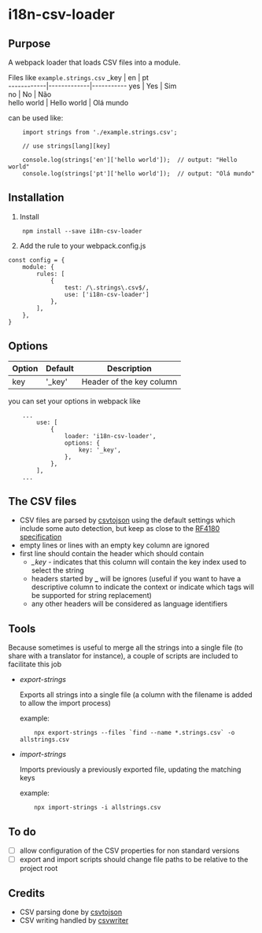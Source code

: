 # i18n-csv-loader

## Purpose

A webpack loader that loads CSV files into a module.

Files like `example.strings.csv`
\_key | en | pt  
------------|-------------|-----------
yes | Yes | Sim  
no | No | Não  
hello world | Hello world | Olá mundo

can be used like:

```
    import strings from './example.strings.csv';

    // use strings[lang][key]

    console.log(strings['en']['hello world']);  // output: "Hello world"
    console.log(strings['pt']['hello world']);  // output: "Olá mundo"
```

## Installation

1. Install

```
    npm install --save i18n-csv-loader
```

2. Add the rule to your webpack.config.js

```
const config = {
    module: {
        rules: [
            {
                test: /\.strings\.csv$/,
                use: ['i18n-csv-loader']
            },
        ],
    },
}
```

## Options
Option | Default| Description              
-------|--------|--------------------------
key    | '_key'| Header of the key column 

you can set your options in webpack like 
```
    ...
        use: [
            {
                loader: 'i18n-csv-loader',
                options: {
                    key: '_key',
                },
            },
        ],
    ...
```

## The CSV files
* CSV files are parsed by [csvtojson](https://www.npmjs.com/package/csvtojson) using the default settings which include some auto detection, but keep as close to the [RF4180 specification](https://www.loc.gov/preservation/digital/formats/fdd/fdd000323.shtml)
* empty lines or lines with an empty key column are ignored
* first line should contain the header which should contain
  - *_key* - indicates that this column will contain the key index used to select the string
  - headers started by **_** will be ignores (useful if you want to have a descriptive column to indicate the context or indicate which tags will be supported for string replacement)
  - any other headers will be considered as language identifiers


## Tools
Because sometimes is useful to merge all the strings into a single file (to share with a translator for instance), a couple of scripts are included to facilitate this job

* _export-strings_

    Exports all strings into a single file (a column with the filename is added to allow the import process)
    
    example:
    ```
        npx export-strings --files `find --name *.strings.csv` -o allstrings.csv
    ```
    
* _import-strings_

    Imports previously a previously exported file, updating the matching keys
    
    example:
    ```
        npx import-strings -i allstrings.csv
    ```


## To do
- [ ] allow configuration of the CSV properties for non standard versions
- [ ] export and import scripts should change file paths to be relative to the project root

## Credits
* CSV parsing done by [csvtojson](https://www.npmjs.com/package/csvtojson) 
* CSV writing handled by [csvwriter](https://www.npmjs.com/package/csvwriter) 
